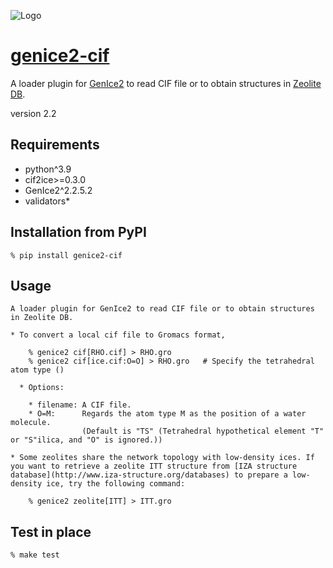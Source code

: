 ![Logo](https://raw.githubusercontent.com/vitroid/GenIce/develop/logo/genice-v0.png)

# [genice2-cif](https://github.com/vitroid/genice-cif)

A loader plugin for [GenIce2](https://github.com/vitroid/GenIce) to read CIF file or to obtain structures in [Zeolite DB](https://www.iza-structure.org/databases/).

version 2.2

## Requirements

* python^3.9
* cif2ice>=0.3.0
* GenIce2^2.2.5.2
* validators*


## Installation from PyPI

```shell
% pip install genice2-cif
```

## Usage
        
    A loader plugin for GenIce2 to read CIF file or to obtain structures in Zeolite DB.

    * To convert a local cif file to Gromacs format,

        % genice2 cif[RHO.cif] > RHO.gro
        % genice2 cif[ice.cif:O=O] > RHO.gro   # Specify the tetrahedral atom type ()

      * Options:

        * filename: A CIF file.
        * O=M:      Regards the atom type M as the position of a water molecule.
                    (Default is "TS" (Tetrahedral hypothetical element "T" or "S"ilica, and "O" is ignored.))

    * Some zeolites share the network topology with low-density ices. If you want to retrieve a zeolite ITT structure from [IZA structure database](http://www.iza-structure.org/databases) to prepare a low-density ice, try the following command:

        % genice2 zeolite[ITT] > ITT.gro



## Test in place

```shell
% make test
```
